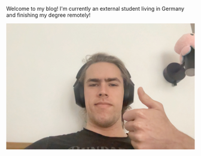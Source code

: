 Welcome to my blog! I'm currently an external student living in Germany and finishing my degree remotely!

![My Photo](images/me.jpg)

